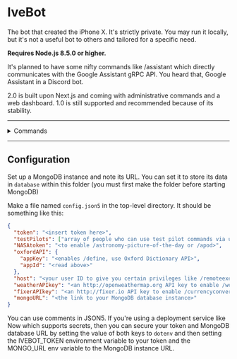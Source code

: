 # IveBot

The bot that created the iPhone X. It's strictly private. You may run it locally,  but it's not a useful bot to others and tailored for a specific need.

**Requires Node.js 8.5.0 or higher.**

It's planned to have some nifty commands like /assistant which directly communicates with the Google Assistant gRPC API. You heard that, Google Assistant in a Discord bot.

2.0 is built upon Next.js and coming with administrative commands and a web dashboard. 1.0 is still supported and recommended because of its stability.

<hr />
<details><summary>Commands</summary>

<br />

- `/help` and `/halp`
- `/gunfight`
- `/choose`
- `/reverse`
- `/8ball`
- `/robohash`
- `/zalgo`
- `/repeat`
- `/request` for test pilots
- `/urban`
- `/cat` and `/dog`
- `/astronomy-picture-of-the-day` or `/apod`
- `/say`
- `/avatar`
- `/version`, `/ping` and `/about`
- `/ban`, `/unban`, `/kick`, `/mute` and `/unmute`
- `/addrole` and `/removerole`

</details>
<hr />

## Configuration

Set up a MongoDB instance and note its URL. You can set it to store its data in `database` within this folder (you must first make the folder before starting MongoDB)

Make a file named `config.json5` in the top-level directory. It should be something like this:

```json
{
  "token": "<insert token here>",
  "testPilots": ["array of people who can use test pilot commands via user ID"],
  "NASAtoken": "<to enable /astronomy-picture-of-the-day or /apod>",
  "oxfordAPI": {
    "appKey": "<enables /define, use Oxford Dictionary API>",
    "appId": "<read above>"
  },
  "host": "<your user ID to give you certain privileges like /remoteexec>",
  "weatherAPIkey": "<an http://openweathermap.org API key to enable /weather>",
  "fixerAPIkey": "<an http://fixer.io API key to enable /currencyconvert>",
  "mongoURL": "<the link to your MongoDB database instance>"
}
```

You can use comments in JSON5. If you're using a deployment service like Now which supports secrets, then you can secure your token and MongoDB database URL by setting the value of both keys to `dotenv` and then setting the IVEBOT_TOKEN environment variable to your token and the MONGO_URL env variable to the MongoDB instance URL.
